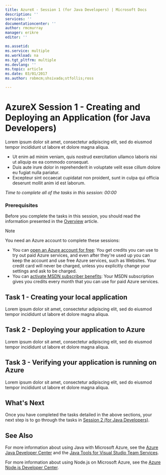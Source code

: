 ```yaml
---
title: AzureX - Session 1 (for Java Developers) | Microsoft Docs
description: ''
services: ''
documentationcenter: ''
author: rmcmurray
manager: erikre
editor: ''

ms.assetid: 
ms.service: multiple
ms.workload: na
ms.tgt_pltfrm: multiple
ms.devlang: ''
ms.topic: article
ms.date: 03/01/2017
ms.author: robmcm;shsivada;stfollis;ross

---
```


# AzureX Session 1 - Creating and Deploying an Application (for Java Developers)

Lorem ipsum dolor sit amet, consectetur adipiscing elit, sed do eiusmod tempor incididunt ut labore et dolore magna aliqua.

* Ut enim ad minim veniam, quis nostrud exercitation ullamco laboris nisi ut aliquip ex ea commodo consequat.
* Duis aute irure dolor in reprehenderit in voluptate velit esse cillum dolore eu fugiat nulla pariatur.
* Excepteur sint occaecat cupidatat non proident, sunt in culpa qui officia deserunt mollit anim id est laborum.

*Time to complete all of the tasks in this session: 00:00*

### Prerequisites

Before you complete the tasks in this session, you should read the information presented in the [Overview] article.

<!-- The following note would come from an include file when hosted on docs.microsoft.com -->

> [!NOTE]
> <a name="note"></a>You need an Azure account to complete these sessions:
> 
> * You can [open an Azure account for free](https://azure.microsoft.com/pricing/free-trial/?WT.mc_id=A261C142F): You get credits you can use to try out paid Azure services, and even after they're used up you can keep the account and use free Azure services, such as Websites. Your credit card will never be charged, unless you explicitly change your settings and ask to be charged.
> * You can [activate MSDN subscriber benefits](https://azure.microsoft.com/pricing/member-offers/msdn-benefits-details/?WT.mc_id=A261C142F): Your MSDN subscription gives you credits every month that you can use for paid Azure services.
> 
> 

## Task 1 - Creating your local application

Lorem ipsum dolor sit amet, consectetur adipiscing elit, sed do eiusmod tempor incididunt ut labore et dolore magna aliqua.

## Task 2 - Deploying your application to Azure

Lorem ipsum dolor sit amet, consectetur adipiscing elit, sed do eiusmod tempor incididunt ut labore et dolore magna aliqua.

## Task 3 - Verifying your application is running on Azure

Lorem ipsum dolor sit amet, consectetur adipiscing elit, sed do eiusmod tempor incididunt ut labore et dolore magna aliqua.

## What's Next

Once you have completed the tasks detailed in the above sections, your next step is to go through the tasks in [Session 2 (for Java Developers)][Session2Java].

## See Also

For more information about using Java with Microsoft Azure, see the [Azure Java Developer Center] and the [Java Tools for Visual Studio Team Services].

For more information about using Node.js on Microsoft Azure, see the [Azure Node.js Developer Center].

<!-- URL List -->

[Azure Java Developer Center]: https://azure.microsoft.com/develop/java/
[Java Tools for Visual Studio Team Services]: https://java.visualstudio.com/
[Azure Node.js Developer Center]: https://azure.microsoft.com/develop/nodejs/

[Overview]: ./azurex-overview.md
[Session1Java]: ./azurex-session-1-java.md
[Session1Node]: ./azurex-session-1-nodejs.md
[Session2Java]: ./azurex-session-2-java.md
[Session2Node]: ./azurex-session-2-nodejs.md
[Session3]: ./azurex-session-3.md
[Session4]: ./azurex-session-4.md

<!-- IMG List -->

